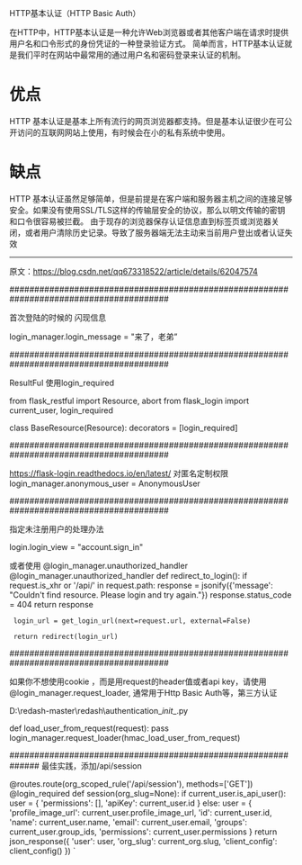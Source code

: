 HTTP基本认证（HTTP Basic Auth）

在HTTP中，HTTP基本认证是一种允许Web浏览器或者其他客户端在请求时提供用户名和口令形式的身份凭证的一种登录验证方式。
简单而言，HTTP基本认证就是我们平时在网站中最常用的通过用户名和密码登录来认证的机制。 


# 优点 
HTTP 基本认证是基本上所有流行的网页浏览器都支持。但是基本认证很少在可公开访问的互联网网站上使用，有时候会在小的私有系统中使用。 
# 缺点 
HTTP 基本认证虽然足够简单，但是前提是在客户端和服务器主机之间的连接足够安全。如果没有使用SSL/TLS这样的传输层安全的协议，那么以明文传输的密钥和口令很容易被拦截。 
由于现存的浏览器保存认证信息直到标签页或浏览器关闭，或者用户清除历史记录。导致了服务器端无法主动来当前用户登出或者认证失效

--------------------- 
原文：https://blog.csdn.net/qq673318522/article/details/62047574 


########################################################################################

 首次登陆的时候的 闪现信息

 login_manager.login_message = "来了，老弟”

########################################################################################

 ResultFul 使用login_required

 from flask_restful import Resource, abort
 from flask_login import current_user, login_required

 class BaseResource(Resource):
     decorators = [login_required]

########################################################################################

 https://flask-login.readthedocs.io/en/latest/ 对匿名定制权限
 login_manager.anonymous_user = AnonymousUser

########################################################################################

 指定未注册用户的处理办法

 login.login_view = "account.sign_in"

 或者使用 @login_manager.unauthorized_handler
 @login_manager.unauthorized_handler
 def redirect_to_login():
     if request.is_xhr or '/api/' in request.path:
         response = jsonify({'message': "Couldn't find resource. Please login and try again."})
         response.status_code = 404
         return response

     login_url = get_login_url(next=request.url, external=False)

     return redirect(login_url)

########################################################################################

 如果你不想使用cookie ，而是用request的header值或者api key，请使用 @login_manager.request_loader, 通常用于Http Basic Auth等，第三方认证

 D:\redash-master\redash\authentication\__init__.py

 def load_user_from_request(request):
         pass
 login_manager.request_loader(hmac_load_user_from_request)

##############################################################
 最佳实践，添加/api/session

@routes.route(org_scoped_rule('/api/session'), methods=['GET'])
@login_required
 def session(org_slug=None):
     if current_user.is_api_user():
         user = {
             'permissions': [],
             'apiKey': current_user.id
         }
     else:
         user = {
             'profile_image_url': current_user.profile_image_url,
             'id': current_user.id,
             'name': current_user.name,
             'email': current_user.email,
             'groups': current_user.group_ids,
             'permissions': current_user.permissions
         }
     return json_response({
         'user': user,
         'org_slug': current_org.slug,
         'client_config': client_config()
     })
`
